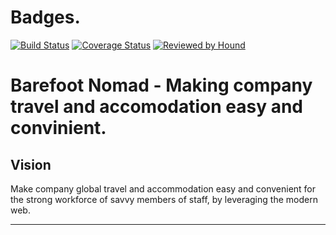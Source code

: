 # Badges.

[![Build Status](https://travis-ci.org/andela/knights-bn-backend.svg?branch=develop)](https://travis-ci.org/andela/knights-bn-backend)
[![Coverage Status](https://coveralls.io/repos/github/andela/knights-bn-backend/badge.svg?branch=develop)](https://coveralls.io/github/andela/knights-bn-backend?branch=develop)
[![Reviewed by Hound](https://img.shields.io/badge/Reviewed_by-Hound-8E64B0.svg)](https://houndci.com)

Barefoot Nomad - Making company travel and accomodation easy and convinient.
=======

## Vision
Make company global travel and accommodation easy and convenient for the strong workforce of savvy members of staff, by leveraging the modern web.

---
